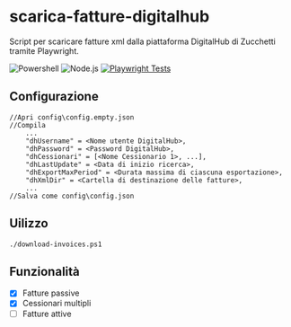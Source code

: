 # scarica-fatture-digitalhub
Script per scaricare fatture xml dalla piattaforma DigitalHub di Zucchetti tramite Playwright.

![Powershell](https://img.shields.io/badge/Powershell-5.1-blue)
![Node.js](https://img.shields.io/badge/Node.js-v22.14.0-blue)
[![Playwright Tests](https://github.com/zabaio/scarica-fatture-digitalhub/actions/workflows/playwright.yml/badge.svg)](https://github.com/zabaio/scarica-fatture-digitalhub/actions/workflows/playwright.yml)

## Configurazione
 
    //Apri config\config.empty.json
    //Compila
        ...
        "dhUsername" = <Nome utente DigitalHub>,
        "dhPassword" = <Password DigitalHub>,
        "dhCessionari" = [<Nome Cessionario 1>, ...],
        "dhLastUpdate" = <Data di inizio ricerca>,
        "dhExportMaxPeriod" = <Durata massima di ciascuna esportazione>,
        "dhXmlDir" = <Cartella di destinazione delle fatture>,
        ...
    //Salva come config\config.json
    
## Uilizzo

    ./download-invoices.ps1

## Funzionalità

- [x] Fatture passive
- [x] Cessionari multipli
- [ ] Fatture attive